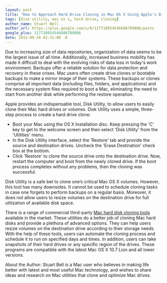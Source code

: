 ```yaml
---
layout: post
title: "How to Approach Hard Drive Cloning in Mac OS X Using Apple's Disk Utility"
tags: [disk utility, mac os x, hard drive, cloning]
author_name: Stuart Bell
author_url: https://plus.google.com/u/0/117718954546688789886/posts
google_plus: 117718954546688789886
date: 2012-09-26 02:31:00 -8
---
```


Due to increasing size of data repositories, organization of data seems to be the largest issue of all time. Additionally, increased business mobility has made it difficult to deal with the evolving risks of data loss in today's work environment. Backups offer a reliable solution for data protection and recovery in these crises. Mac users often create drive clones or bootable backups to make a mirror image of their systems. These backups or clones comprise all important data (including files, folders, and applications) and the necessary system files required to boot a Mac, eliminating the need to start from another disk while performing the restore operation. 

Apple provides an indispensable tool, Disk Utility, to allow users to easily clone their Mac hard drives or volumes. Disk Utility uses a simple, three-step process to create a hard drive clone:

* Boot your Mac using the OS X Installation disc. Keep pressing the 'C' key to get to the welcome screen and then select 'Disk Utility' from the 'Utilities' menu.
* In the Disk Utility interface, select the 'Restore' tab and provide the source and destination drives. Uncheck the 'Erase Destination' check box at the bottom.
* Click 'Restore' to clone the source drive onto the destination drive. Now, restart the computer and boot from the newly cloned drive. If the boot process completes without any problems, then the cloning was successful.      

Disk Utility is a safe bet to clone one’s critical Mac OS X volumes. However, this tool has many downsides. It cannot be used to schedule cloning tasks in case one forgets to perform backups on a regular basis. Moreover, it does not allow users to resize volumes on the destination drive for full utilization of available disk space. 

There is a range of commercial third-party <a href="http://www.stellarclonedrive.com/">Mac hard disk cloning tools</a> available in the market. These utilities do a better job of cloning Mac hard disks and provide a plethora of advanced options. They can help users resize volumes on the destination drive according to their storage needs. With the help of these tools, users can automate the cloning process and schedule it to run on specified days and times. In addition, users can take snapshots of their hard drives or any specific region of the drives. These programs are compatible with the latest Mac OS X 10.7 Lion and all lower versions.



About the Author:
Stuart Bell is a Mac user who believes in making life better with latest and most useful Mac technology, and wishes to share ideas and research on Mac utilities that clone and optimize Mac drives.
